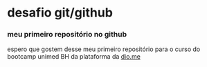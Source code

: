 # desafio git/github
### meu primeiro repositório no github
espero que gostem desse meu primeiro repositório para o curso do bootcamp unimed BH da plataforma da [dio.me](dio.me)
